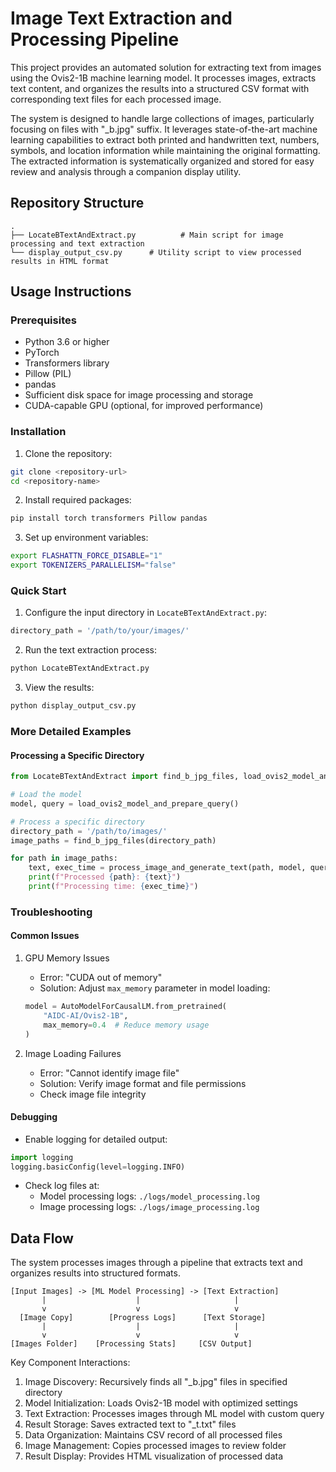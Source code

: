 # Image Text Extraction and Processing Pipeline

This project provides an automated solution for extracting text from images using the Ovis2-1B machine learning model. It processes images, extracts text content, and organizes the results into a structured CSV format with corresponding text files for each processed image.

The system is designed to handle large collections of images, particularly focusing on files with "_b.jpg" suffix. It leverages state-of-the-art machine learning capabilities to extract both printed and handwritten text, numbers, symbols, and location information while maintaining the original formatting. The extracted information is systematically organized and stored for easy review and analysis through a companion display utility.

## Repository Structure
```
.
├── LocateBTextAndExtract.py          # Main script for image processing and text extraction
└── display_output_csv.py      # Utility script to view processed results in HTML format
```

## Usage Instructions
### Prerequisites
- Python 3.6 or higher
- PyTorch
- Transformers library
- Pillow (PIL)
- pandas
- Sufficient disk space for image processing and storage
- CUDA-capable GPU (optional, for improved performance)

### Installation
1. Clone the repository:
```bash
git clone <repository-url>
cd <repository-name>
```

2. Install required packages:
```bash
pip install torch transformers Pillow pandas
```

3. Set up environment variables:
```bash
export FLASHATTN_FORCE_DISABLE="1"
export TOKENIZERS_PARALLELISM="false"
```

### Quick Start
1. Configure the input directory in `LocateBTextAndExtract.py`:
```python
directory_path = '/path/to/your/images/'
```

2. Run the text extraction process:
```bash
python LocateBTextAndExtract.py
```

3. View the results:
```bash
python display_output_csv.py
```

### More Detailed Examples
#### Processing a Specific Directory
```python
from LocateBTextAndExtract import find_b_jpg_files, load_ovis2_model_and_prepare_query, process_image_and_generate_text

# Load the model
model, query = load_ovis2_model_and_prepare_query()

# Process a specific directory
directory_path = '/path/to/images/'
image_paths = find_b_jpg_files(directory_path)

for path in image_paths:
    text, exec_time = process_image_and_generate_text(path, model, query)
    print(f"Processed {path}: {text}")
    print(f"Processing time: {exec_time}")
```

### Troubleshooting
#### Common Issues
1. GPU Memory Issues
   - Error: "CUDA out of memory"
   - Solution: Adjust `max_memory` parameter in model loading:
   ```python
   model = AutoModelForCausalLM.from_pretrained(
       "AIDC-AI/Ovis2-1B",
       max_memory=0.4  # Reduce memory usage
   )
   ```

2. Image Loading Failures
   - Error: "Cannot identify image file"
   - Solution: Verify image format and file permissions
   - Check image file integrity

#### Debugging
- Enable logging for detailed output:
```python
import logging
logging.basicConfig(level=logging.INFO)
```

- Check log files at:
  * Model processing logs: `./logs/model_processing.log`
  * Image processing logs: `./logs/image_processing.log`

## Data Flow
The system processes images through a pipeline that extracts text and organizes results into structured formats.

```ascii
[Input Images] -> [ML Model Processing] -> [Text Extraction]
       |                    |                     |
       v                    v                     v
  [Image Copy]        [Progress Logs]      [Text Storage]
       |                    |                     |
       v                    v                     v
[Images Folder]    [Processing Stats]     [CSV Output]
```

Key Component Interactions:
1. Image Discovery: Recursively finds all "_b.jpg" files in specified directory
2. Model Initialization: Loads Ovis2-1B model with optimized settings
3. Text Extraction: Processes images through ML model with custom query
4. Result Storage: Saves extracted text to "_t.txt" files
5. Data Organization: Maintains CSV record of all processed files
6. Image Management: Copies processed images to review folder
7. Result Display: Provides HTML visualization of processed data